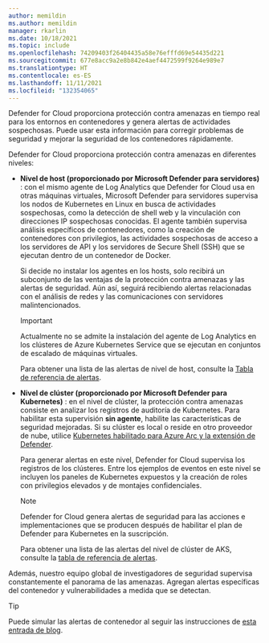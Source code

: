 ```yaml
---
author: memildin
ms.author: memildin
manager: rkarlin
ms.date: 10/18/2021
ms.topic: include
ms.openlocfilehash: 74209403f26404435a58e76efffd69e54435d221
ms.sourcegitcommit: 677e8acc9a2e8b842e4aef4472599f9264e989e7
ms.translationtype: HT
ms.contentlocale: es-ES
ms.lasthandoff: 11/11/2021
ms.locfileid: "132354065"
---
```

Defender for Cloud proporciona protección contra amenazas en tiempo real para los entornos en contenedores y genera alertas de actividades sospechosas. Puede usar esta información para corregir problemas de seguridad y mejorar la seguridad de los contenedores rápidamente.

Defender for Cloud proporciona protección contra amenazas en diferentes niveles: 

* **Nivel de host (proporcionado por Microsoft Defender para servidores)** : con el mismo agente de Log Analytics que Defender for Cloud usa en otras máquinas virtuales, Microsoft Defender para servidores supervisa los nodos de Kubernetes en Linux en busca de actividades sospechosas, como la detección de shell web y la vinculación con direcciones IP sospechosas conocidas. El agente también supervisa análisis específicos de contenedores, como la creación de contenedores con privilegios, las actividades sospechosas de acceso a los servidores de API y los servidores de Secure Shell (SSH) que se ejecutan dentro de un contenedor de Docker.

    Si decide no instalar los agentes en los hosts, solo recibirá un subconjunto de las ventajas de la protección contra amenazas y las alertas de seguridad. Aún así, seguirá recibiendo alertas relacionadas con el análisis de redes y las comunicaciones con servidores malintencionados.

    >[!IMPORTANT]
    > Actualmente no se admite la instalación del agente de Log Analytics en los clústeres de Azure Kubernetes Service que se ejecutan en conjuntos de escalado de máquinas virtuales.

    Para obtener una lista de las alertas de nivel de host, consulte la [Tabla de referencia de alertas](../articles/security-center/alerts-reference.md#alerts-containerhost).


* **Nivel de clúster (proporcionado por Microsoft Defender para Kubernetes)** : en el nivel de clúster, la protección contra amenazas consiste en analizar los registros de auditoría de Kubernetes. Para habilitar esta supervisión **sin agente**, habilite las características de seguridad mejoradas. Si su clúster es local o reside en otro proveedor de nube, utilice [Kubernetes habilitado para Azure Arc y la extensión de Defender](../articles/security-center/defender-for-kubernetes-azure-arc.md).

    Para generar alertas en este nivel, Defender for Cloud supervisa los registros de los clústeres. Entre los ejemplos de eventos en este nivel se incluyen los paneles de Kubernetes expuestos y la creación de roles con privilegios elevados y de montajes confidenciales.

    >[!NOTE]
    > Defender for Cloud genera alertas de seguridad para las acciones e implementaciones que se producen después de habilitar el plan de Defender para Kubernetes en la suscripción. 

    Para obtener una lista de las alertas del nivel de clúster de AKS, consulte la [tabla de referencia de alertas](../articles/security-center/alerts-reference.md#alerts-k8scluster).

Además, nuestro equipo global de investigadores de seguridad supervisa constantemente el panorama de las amenazas. Agregan alertas específicas del contenedor y vulnerabilidades a medida que se detectan.

> [!TIP]
> Puede simular las alertas de contenedor al seguir las instrucciones de [esta entrada de blog](https://techcommunity.microsoft.com/t5/azure-security-center/how-to-demonstrate-the-new-containers-features-in-azure-security/ba-p/1011270).
